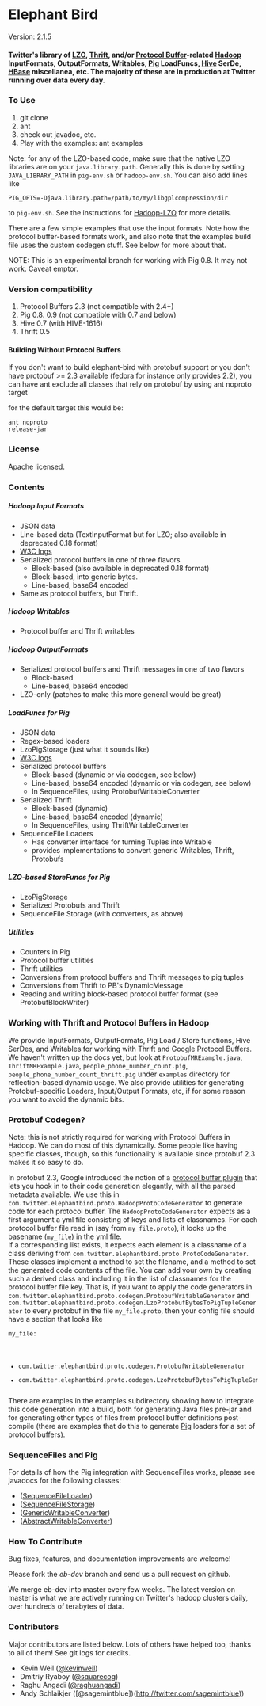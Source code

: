 # Elephant Bird #

Version: 2.1.5

#### Twitter's library of [LZO](http://www.github.com/kevinweil/hadoop-lzo), [Thrift](http://thrift.apache.org/), and/or [Protocol Buffer](http://code.google.com/p/protobuf)-related [Hadoop](http://hadoop.apache.org) InputFormats, OutputFormats, Writables, [Pig](http://pig.apache.org/) LoadFuncs, [Hive](http://hadoop.apache.org/hive) SerDe, [HBase](http://hadoop.apache.org/hbase) miscellanea, etc. The majority of these are in production at Twitter running over data every day. ####

### To Use ###

1. git clone
2. ant
3. check out javadoc, etc.
4. Play with the examples: ant examples

Note: for any of the LZO-based code, make sure that the native LZO libraries are on your `java.library.path`.  Generally this is done by setting `JAVA_LIBRARY_PATH` in
`pig-env.sh` or `hadoop-env.sh`.  You can also add lines like
<code><pre>
PIG_OPTS=-Djava.library.path=/path/to/my/libgplcompression/dir
</pre></code>
to `pig-env.sh`. See the instructions for [Hadoop-LZO](http://www.github.com/kevinweil/hadoop-lzo) for more details.

There are a few simple examples that use the input formats.  Note how the protocol buffer-based
formats work, and also note that the examples build file uses the custom codegen stuff.  See below for
more about that.

NOTE: This is an experimental branch for working with Pig 0.8. It may not work. Caveat emptor.

### Version compatibility ###

1. Protocol Buffers 2.3 (not compatible with 2.4+)
2. Pig 0.8. 0.9 (not compatible with 0.7 and below)
4. Hive 0.7 (with HIVE-1616)
5. Thrift 0.5


#### Building Without Protocol Buffers ####

If you don't want to build elephant-bird with protobuf support or you don't have protobuf >= 2.3 available 
(fedora for instance only provides 2.2), you can have ant exclude all classes that rely on protobuf by using ant noproto target

for the default target this would be:
<code><pre>ant noproto release-jar</pre></code>

### License ###

Apache licensed.

### Contents ###

##### Hadoop Input Formats #####
* JSON data
* Line-based data (TextInputFormat but for LZO; also available in deprecated 0.18 format)
* [W3C logs](http://www.w3.org/TR/WD-logfile.html)
* Serialized protocol buffers in one of three flavors
    * Block-based (also available in deprecated 0.18 format)
    * Block-based, into generic bytes.
    * Line-based, base64 encoded
* Same as protocol buffers, but Thrift.

    
##### Hadoop Writables #####
* Protocol buffer and Thrift writables 

##### Hadoop OutputFormats #####
* Serialized protocol buffers and Thrift messages in one of two flavors
    * Block-based
    * Line-based, base64 encoded
* LZO-only (patches to make this more general would be great)


##### LoadFuncs for Pig #####
* JSON data
* Regex-based loaders
* LzoPigStorage (just what it sounds like)
* [W3C logs](http://www.w3.org/TR/WD-logfile.html)
* Serialized protocol buffers
    * Block-based (dynamic or via codegen, see below)
    * Line-based, base64 encoded (dynamic or via codegen, see below)
    * In SequenceFiles, using ProtobufWritableConverter
* Serialized Thrift
    * Block-based (dynamic)
    * Line-based, base64 encoded (dynamic)
    * In SequenceFiles, using ThriftWritableConverter
* SequenceFile Loaders
    * Has converter interface for turning Tuples into Writable
    * provides implementations to convert generic Writables, Thrift, Protobufs

##### LZO-based StoreFuncs for Pig #####
* LzoPigStorage
* Serialized Protobufs and Thrift 
* SequenceFile Storage (with converters, as above)
    
##### Utilities #####
* Counters in Pig
* Protocol buffer utilities
* Thrift utilities
* Conversions from protocol buffers and Thrift messages to pig tuples
* Conversions from Thrift to PB's DynamicMessage
* Reading and writing block-based protocol buffer format (see ProtobufBlockWriter)

### Working with Thrift and Protocol Buffers in Hadoop ###

We provide InputFormats, OutputFormats, Pig Load / Store functions, Hive SerDes,
and Writables for working with Thrift and Google Protocol Buffers. 
We haven't written up the docs yet, but look at `ProtobufMRExample.java`, `ThriftMRExample.java`, `people_phone_number_count.pig`, `people_phone_number_count_thrift.pig` under `examples` directory for reflection-based dynamic usage.
We also provide utilities for generating Protobuf-specific Loaders, Input/Output Formats, etc, if for some reason you want to avoid
the dynamic bits.

### Protobuf Codegen? ###

Note: this is not strictly required for working with Protocol Buffers in Hadoop. We can do most of this dynamically.
Some people like having specific classes, though, so this functionality is available since protobuf 2.3 makes it so easy to do.

In protobuf 2.3, Google introduced the notion of a [protocol buffer plugin](http://code.google.com/apis/protocolbuffers/docs/reference/cpp/google.protobuf.compiler.plugin.pb.html) that 
lets you hook in to their code generation elegantly, with all the parsed metadata available.  We use this in 
`com.twitter.elephantbird.proto.HadoopProtoCodeGenerator` to generate code for each protocol buffer.  The 
`HadoopProtoCodeGenerator` expects as a first argument a yml file consisting of keys and lists of classnames.  For each
protocol buffer file read in (say from `my_file.proto`), it looks up the basename (`my_file`) in the yml file.  
If a corresponding list exists, it expects each element is a classname of a class deriving from `com.twitter.elephantbird.proto.ProtoCodeGenerator`.  These classes implement
a method to set the filename, and a method to set the generated code contents of the file.  You can add your own by creating
such a derived class and including it in the list of classnames for the protocol buffer file key.  That is, if you want
to apply the code generators in `com.twitter.elephantbird.proto.codegen.ProtobufWritableGenerator` and 
`com.twitter.elephantbird.proto.codegen.LzoProtobufBytesToPigTupleGenerator` to every protobuf in the
file `my_file.proto`, then your config file should have a section that looks like
<code><pre>
my_file:
  - com.twitter.elephantbird.proto.codegen.ProtobufWritableGenerator
  - com.twitter.elephantbird.proto.codegen.LzoProtobufBytesToPigTupleGenerator
</pre></code>

There are examples in the examples subdirectory showing how to integrate this code generation into a build, both for generating Java files pre-jar and for generating other types of files from protocol buffer definitions post-compile (there are examples that do this to generate [Pig](http://hadoop.apache.org/pig) loaders for a set of protocol buffers).  

### SequenceFiles and Pig ###

For details of how the Pig integration with SequenceFiles works, please see javadocs for the following classes:
* ([SequenceFileLoader](https://github.com/kevinweil/elephant-bird/blob/master/src/java/com/twitter/elephantbird/pig/load/SequenceFileLoader.java))
* ([SequenceFileStorage](https://github.com/kevinweil/elephant-bird/blob/master/src/java/com/twitter/elephantbird/pig/store/SequenceFileStorage.java))
* ([GenericWritableConverter](https://github.com/kevinweil/elephant-bird/blob/master/src/java/com/twitter/elephantbird/pig/util/GenericWritableConverter.java))
* ([AbstractWritableConverter](https://github.com/kevinweil/elephant-bird/blob/master/src/java/com/twitter/elephantbird/pig/util/AbstractWritableConverter.java))


### How To Contribute ###

Bug fixes, features, and documentation improvements are welcome!

Please fork the *eb-dev* branch and send us a pull request on github.

We merge eb-dev into master every few weeks. The latest version on master is what we are actively running on Twitter's hadoop clusters daily, over hundreds of terabytes of data.


### Contributors ###

Major contributors are listed below. Lots of others have helped too, thanks to all of them!
See git logs for credits.

* Kevin Weil ([@kevinweil](http://twitter.com/kevinweil))
* Dmitriy Ryaboy ([@squarecog](http://twitter.com/squarecog))
* Raghu Angadi ([@raghuangadi](http://twitter.com/raghuangadi))
* Andy Schlaikjer ([@sagemintblue])(http://twitter.com/sagemintblue))
